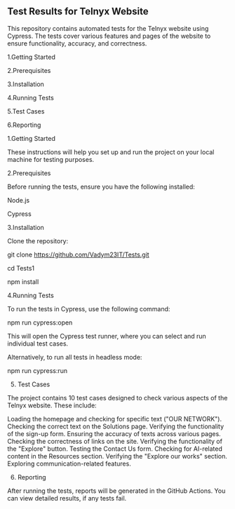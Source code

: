 ## Test Results for Telnyx Website

This repository contains automated tests for the Telnyx website using Cypress. The tests cover various features and pages of the website to ensure functionality, accuracy, and correctness.

1.Getting Started

2.Prerequisites

3.Installation

4.Running Tests

5.Test Cases

6.Reporting

1.Getting Started

These instructions will help you set up and run the project on your local machine for testing purposes.

2.Prerequisites

Before running the tests, ensure you have the following installed:

Node.js

Cypress

3.Installation

Clone the repository:

git clone https://github.com/Vadym23IT/Tests.git

cd Tests1

npm install

4.Running Tests

To run the tests in Cypress, use the following command:

npm run cypress:open

This will open the Cypress test runner, where you can select and run individual test cases.

Alternatively, to run all tests in headless mode:

npm run cypress:run

5. Test Cases
   
The project contains 10 test cases designed to check various aspects of the Telnyx website. These include:

Loading the homepage and checking for specific text ("OUR NETWORK").
Checking the correct text on the Solutions page.
Verifying the functionality of the sign-up form.
Ensuring the accuracy of texts across various pages.
Checking the correctness of links on the site.
Verifying the functionality of the "Explore" button.
Testing the Contact Us form.
Checking for AI-related content in the Resources section.
Verifying the "Explore our works" section.
Exploring communication-related features.

6. Reporting
   
After running the tests, reports will be generated in the GitHub Actions. You can view detailed results, if any tests fail.
